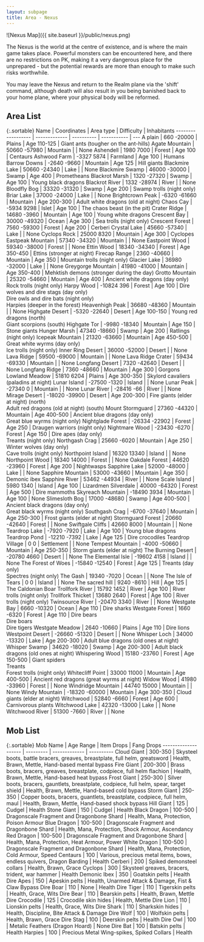 ```yaml
---
layout: subpage
title: Area - Nexus
---
```


![Nexus Map]({{ site.baseurl }}/public/nexus.png)

The Nexus is the world at the centre of existence, and is where the main game
takes place.  Powerful monsters can be encountered here, and there are no
restrictions on PK, making it a very dangerous place for the unprepared - but
the potential rewards are more than enough to make such risks worthwhile.

You may leave the Nexus and return to the Realm plane via the 'shift' command,
although death will also result in you being banished back to your home plane,
where your physical body will be reformed.

## Area List

{:.sortable}
Name               | Coordinates   | Area type  | Difficulty  | Inhabitants
------------------ | ------------- | ---------- | ----------- | ---
A plain            | 660 -20000    | Plains     | Age 110-125 | Giant ants (tougher on the ant-hills)
Agate Mountain     | 50660 -57980  | Mountain   |             | None
Ashendell          | 1980 7000     | Forest     | Age 100     | Centaurs
Ashwood Farm       | -3327 5874    | Farmland   | Age 100     | Humans
Barrow Downs       | -2640 -9660   | Mountain   | Age 125     | Hill giants
Blackmire Lake     | 50660 -24340  | Lake       |             | None
Blackmire Swamp    | 46000 -30000  | Swamp      | Age 400     | Prometheans
Blackrot Marsh     | 1320 -27320   | Swamp      | Age 100     | Young black dragons
Blackrot River     | 1332 -28974   | River      |             | None
Bloodfly Bog       | 33320 -31320  | Swamp      | Age 200     | Swamp trolls (night only)
Briar Lake         | 37000 -24000  | Lake       |             | None
Brightcrown Peak   | -6320 -61660  | Mountain   | Age 200-300 | Adult white dragons (old at night)
Chaos Cay          | -5934 9298    | Islet      | Age 100     | The chaos beast (in the pit)
Crater Ridge       | 14680 -3960   | Mountain   | Age 100     | Young white dragons
Crescent Bay       | 30000 -49320  | Ocean      | Age 300     | Sea trolls (night only)
Crescent Forest    | 7560 -59300   | Forest     | Age 200     | Cerberi
Crystal Lake       | 45660 -57340  | Lake       |             | None
Cyclops Rock       | 25000 8320    | Mountain   | Age 300     | Cyclopes
Eastpeak Mountain  | 57340 -34320  | Mountain   |             | None
Eastpoint Wood     | 59340 -38000  | Forest     |             | None
Ettin Wood         | 18340 -34340  | Forest     | Age 350-450 | Ettins (stronger at night)
Firecap Range      | 2360 -40660   | Mountain   | Age 350     | Mountain trolls (night only)
Glacier Lake       | 36980 -32000  | Lake       |             | None
Greygorge Mountain | 41980 -41000  | Mountain   | Age 350-400 | Mehktish demons (stronger during the day)
Grotto Mountain    | 25320 -54660  | Mountain   | Age 400     | Ancient white dragons (day only)<br />Rock trolls (night only)
Harpy Wood         | -10824 396    | Forest     | Age 100     | Dire wolves and dire stags (day only)<br />Dire owls and dire bats (night only)<br />Harpies (deeper in the forest)
Heavenhigh Peak    | 36680 -48360  | Mountain   |             | None
Highgate Desert    | -5320 -22640  | Desert     | Age 100-150 | Young red dragons (north)<br />Giant scorpions (south)
Highgate Tor       | -9980 -18340  | Mountain   | Age 150     | Stone giants
Hunger Marsh       | 47340 -18660  | Swamp      | Age 200     | Ratlings (night only)
Icepeak Mountain   | 21320 -63660  | Mountain   | Age 450-500 | Great white wyrms (day only)<br />Ice trolls (night only)
Inner Ring Desert  | 36000 -52000  | Desert     |             | None
Lava Ridge         | 59500 -69000  | Mountain   |             | None
Lava Ridge Crater  | 59434 -69330  | Mountain   |             | None
Longfang Desert    | 7320 -42640   | Desert     |             | None
Longfang Ridge     | 7360 -48660   | Mountain   | Age 300     | Gorgons
Lowland Meadow     | 51810 6204    | Plains     | Age 300-350 | Skylord cavaliers (paladins at night)
Lunar Island       | -27500 -1320  | Island     |             | None
Lunar Peak         | -27340 0      | Mountain   |             | None
Lunar River        | -28416 -66    | River      |             | None
Mirage Desert      | -18020 -39900 | Desert     | Age 200-300 | Fire giants (elder at night) (north)<br />Adult red dragons (old at night) (south)
Mount Stormguard   | 27360 -44320  | Mountain   | Age 400-500 | Ancient blue dragons (day only)<br />Great blue wyrms (night only)
Nightglade Forest  | -26334 -22902 | Forest     | Age 250     | Draugen warriors (night only)
Nightmare Wood     | -23430 -6270  | Forest     | Age 150     | Dire apes (day only)<br />Treants (night only)
Northgash Crag     | 25660 -6020   | Mountain   | Age 250     | Winter wolves (day only)<br />Cave trolls (night only)
Northpoint Island  | 16320 13340   | Island     |             | None
Northpoint Wood    | 18340 14000   | Forest     |             | None
Oakdale Forest     | 44620 -23960  | Forest     | Age 200     | Nightwasps
Sapphire Lake      | 52000 -48000  | Lake       |             | None
Sapphire Mountain  | 53000 -43660  | Mountain   | Age 350     | Demonic ibex
Sapphire River     | 53462 -44934  | River      |             | None
Scale Island       | 5980 1340     | Island     | Age 100     | Lizardmen
Silverdale         | 40000 -64320  | Forest     | Age 500     | Dire mammoths
Skyreach Mountain  | -18490 3934   | Mountain   | Age 100     | None
Slimesloth Bog     | 17000 -48680  | Swamp      | Age 400-500 | Ancient black dragons (day only)<br />Great black wyrms (night only)
Southgash Crag     | -6700 -37640  | Mountain   | Age 250-300 | Frost giants (elder at night)
Stormguard Forest  | 20660 -42640  | Forest     |             | None
Swiftgale Cliffs   | 42660 8000    | Mountain   |             | None
Teardrop Lake      | -7920 -7920   | Lake       | Age 100     | Young blue dragons
Teardrop Pond      | -12210 -7392  | Lake       | Age 125     | Dire crocodiles
Teardrop Village   | 0 0           | Settlement |             | None
Tempest Mountain   | -4000 -50660  | Mountain   | Age 250-350 | Storm giants (elder at night)
The Burning Desert | -20780 4660   | Desert     |             | None
The Elemental Isle | -19602 4158   | Island     |             | None
The Forest of Woes | -15840 -12540 | Forest     | Age 125     | Treants (day only)<br />Spectres (night only)
The Gash           | 19340 -7020   | Ocean      |             | None
The Isle of Tears  | 0 0           | Island     |             | None
The sacred hill    | 9240 -8610    | Hill       | Age 125     | The Caldonian Boar
Trollfork River    | 15792 1452    | River      | Age 100     | River trolls (night only)
Trollfork Thicket  | 13680 2640    | Forest     | Age 100     | River trolls (night only)
Twinsource River   | -20470 3340   | River      |             | None
Westgate Bay       | 6660 -10320   | Ocean      | Age 110     | Dire sharks
Westgate Forest    | 1660 -6320    | Forest     | Age 110     | Dire bears<br />Dire boars<br />Dire tigers
Westgate Meadow    | 2640 -10660   | Plains     | Age 110     | Dire lions
Westpoint Desert   | -26660 -51320 | Desert     |             | None
Whisper Loch       | 34000 -13320  | Lake       | Age 200-300 | Adult blue dragons (old ones at night)
Whisper Swamp      | 34620 -18020  | Swamp      | Age 200-300 | Adult black dragons (old ones at night)
Whispering Wood    | 15180 -23760  | Forest     | Age 150-500 | Giant spiders<br />Treants<br />Forest trolls (night only)
Whitecliff Point   | 33000 11000   | Mountain   | Age 400-500 | Ancient red dragons (great wyrms at night)
Widow Wood         | 41980 -33960  | Forest     |             | None
Windridge Mountain | 44740 15000   | Mountain   |             | None
Windy Mountain     | -18320 -60000 | Mountain   | Age 300-350 | Cloud giants (elder at night)
Witchwood          | 52840 -6660   | Forest     | Age 600     | Carnivorous plants
Witchwood Lake     | 42320 -13000  | Lake       |             | None
Witchwood River    | 51300 -7660   | River      |             | None

## Mob List

{:.sortable}
Mob Name             | Age Range | Item Drops    | Fang Drops
-------------------- | --------- | ------------- | ----------
Cloud Giant          | 300-350   | Skysteel boots, battle bracers, greaves, breastplate, full helm, greatsword | Health, Brawn, Mettle, Hand-based mental bypass
Fire Giant           | 200-300   | Brass boots, bracers, greaves, breastplate, codpiece, full helm flachion  | Health, Brawn, Mettle, Hand-based heat bypass
Frost Giant          | 250-300   | Silver boots, bracers, gauntlets, breastplate, codpiece, full helm, spear, target shield | Health, Brawn, Mettle, Hand-based cold bypass
Storm Giant          | 250-350   | Copper boots, bracers, guantlets, breastplate, codpiece, full helm, maul | Health, Brawn, Mettle, Hand-based shock bypass
Hill Giant           | 125       | Cudgel        | Health
Stone Giant          | 150       | Cudgel        | Health
Black Dragon         | 100-500   | Dragonscale Fragment and Dragonbone Shard | Health, Mana, Protection, Poison Armour
Blue Dragon          | 100-500   | Dragonscale Fragment and Dragonbone Shard | Health, Mana, Protection, Shock Armour, Ascendancy
Red Dragon           | 100-500   | Dragonscale Fragment and Dragonbone Shard | Health, Mana, Protection, Heat Armour, Power
White Dragon         | 100-500   | Dragonscale Fragment and Dragonbone Shard | Health, Mana, Protection, Cold Armour, Speed
Centaurs             | 100       | Various, precious metal items, bows, endless quivers, Dragon Barding | Health
Cerberi              | 200       | Spiked demonsteel collars | Health, Brawn, Grace
Cyclops              | 300       | Skysteel greaves, bracers, trident, war hammer | Health
Demonic Ibex         | 350       | Goatskin pelts | Health
Dire Apes            | 150       | Apeskin pelts | Health, Unarmed Attack & Damage, Fist & Claw Bypass
Dire Boar            | 110       | None | Health
Dire Tiger           | 110       | Tigerskin pelts | Health, Grace, Wits
Dire Bear            | 110       | Bearskin pelts | Health, Brawn, Mettle
Dire Crocodile       | 125       | Crocodile skin hides | Health, Mettle
Dire Lion            | 110       | Lionskin pelts | Health, Grace, Wits
Dire Shark           | 110       | Sharkskin hides | Health, Discipline, Bite Attack & Damage
Dire Wolf            | 100       | Wolfskin pelts | Health, Brawn, Grace
Dire Stag            | 100       | Deerskin pelts | Health
Dire Owl             | 100       | Metalic Feathers (Dragon Hoard) | None
Dire Bat             | 100       | Batskin pelts | Health
Harpies              | 100       | Precious Metal Wing-spikes, Spiked Collars | Health

